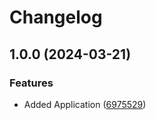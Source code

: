 # Changelog

## 1.0.0 (2024-03-21)


### Features

* Added Application ([6975529](https://github.com/joeyomi/celonis-challenge/commit/6975529e06bdcbb64a53bb533d879ac7bbe458c4))
